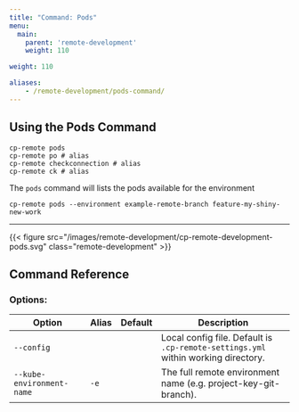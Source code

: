 ```yaml
---
title: "Command: Pods"
menu:
  main:
    parent: 'remote-development'
    weight: 110

weight: 110

aliases:
    - /remote-development/pods-command/
---
```

## Using the Pods Command

```
cp-remote pods
cp-remote po # alias
cp-remote checkconnection # alias
cp-remote ck # alias
```

The `pods` command will lists the pods available for the environment

```
cp-remote pods --environment example-remote-branch feature-my-shiny-new-work
```

***

{{< figure src="/images/remote-development/cp-remote-development-pods.svg" class="remote-development" >}}

## Command Reference

### Options:

Option | Alias | Default | Description
-------|-------|---------|------------
`--config`                |      | | Local config file. Default is `.cp-remote-settings.yml` within working directory.
`--kube-environment-name` | `-e` | | The full remote environment name (e.g. project-key-git-branch).
